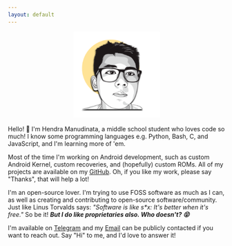 ```yaml
---
layout: default
---
```


<div align="center">
  <img src="./assets/img/myFace.png" alt="My face" height="200" width="200" />
</div>

Hello! 👋 I'm Hendra Manudinata, a middle school student who loves code so much! I know some programming languages e.g. Python, Bash, C, and JavaScript, and I'm learning more of 'em.

Most of the time I'm working on Android development, such as custom Android Kernel, custom recoveries, and (hopefully) custom ROMs. All of my projects are available on my [GitHub](https://github.com/hendramanudinata03). Oh, if you like my work, please say "Thanks", that will help a lot!

I'm an open-source lover. I'm trying to use FOSS software as much as I can, as well as creating and contributing to open-source software/community. Just like Linus Torvalds says: _"Software is like s\*x: It's better when it's free."_ So be it! **_But I do like proprietaries also. Who doesn't? 😝_**

I'm available on [Telegram](https://t.me/hendramanudinata03) and my [Email](mailto:hendra@manudinata.me) can be publicly contacted if you want to reach out. Say "Hi" to me, and I'd love to answer it!
